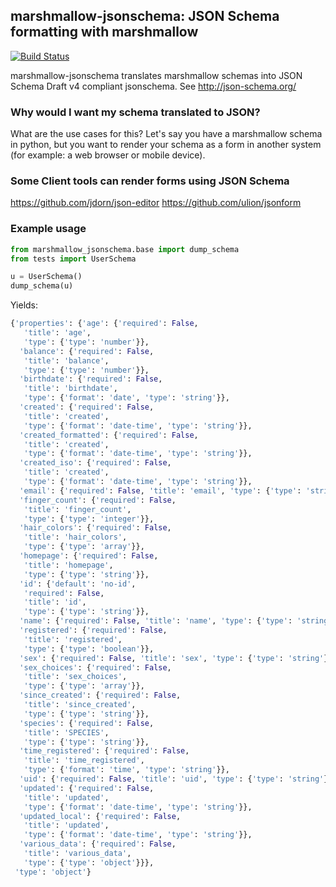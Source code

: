 ## marshmallow-jsonschema: JSON Schema formatting with marshmallow

[![Build Status](https://travis-ci.org/fuhrysteve/marshmallow-jsonschema.svg?branch=master)](https://travis-ci.org/fuhrysteve/marshmallow-jsonschema)

 marshmallow-jsonschema translates marshmallow schemas into
 JSON Schema Draft v4 compliant jsonschema. See http://json-schema.org/

### Why would I want my schema translated to JSON?

What are the use cases for this? Let's say you have a
marshmallow schema in python, but you want to render your
schema as a form in another system (for example: a web browser
or mobile device).

### Some Client tools can render forms using JSON Schema

https://github.com/jdorn/json-editor
https://github.com/ulion/jsonform


### Example usage

```python
from marshmallow_jsonschema.base import dump_schema
from tests import UserSchema

u = UserSchema()
dump_schema(u)
```
Yields:
```python
{'properties': {'age': {'required': False,
   'title': 'age',
   'type': {'type': 'number'}},
  'balance': {'required': False,
   'title': 'balance',
   'type': {'type': 'number'}},
  'birthdate': {'required': False,
   'title': 'birthdate',
   'type': {'format': 'date', 'type': 'string'}},
  'created': {'required': False,
   'title': 'created',
   'type': {'format': 'date-time', 'type': 'string'}},
  'created_formatted': {'required': False,
   'title': 'created',
   'type': {'format': 'date-time', 'type': 'string'}},
  'created_iso': {'required': False,
   'title': 'created',
   'type': {'format': 'date-time', 'type': 'string'}},
  'email': {'required': False, 'title': 'email', 'type': {'type': 'string'}},
  'finger_count': {'required': False,
   'title': 'finger_count',
   'type': {'type': 'integer'}},
  'hair_colors': {'required': False,
   'title': 'hair_colors',
   'type': {'type': 'array'}},
  'homepage': {'required': False,
   'title': 'homepage',
   'type': {'type': 'string'}},
  'id': {'default': 'no-id',
   'required': False,
   'title': 'id',
   'type': {'type': 'string'}},
  'name': {'required': False, 'title': 'name', 'type': {'type': 'string'}},
  'registered': {'required': False,
   'title': 'registered',
   'type': {'type': 'boolean'}},
  'sex': {'required': False, 'title': 'sex', 'type': {'type': 'string'}},
  'sex_choices': {'required': False,
   'title': 'sex_choices',
   'type': {'type': 'array'}},
  'since_created': {'required': False,
   'title': 'since_created',
   'type': {'type': 'string'}},
  'species': {'required': False,
   'title': 'SPECIES',
   'type': {'type': 'string'}},
  'time_registered': {'required': False,
   'title': 'time_registered',
   'type': {'format': 'time', 'type': 'string'}},
  'uid': {'required': False, 'title': 'uid', 'type': {'type': 'string'}},
  'updated': {'required': False,
   'title': 'updated',
   'type': {'format': 'date-time', 'type': 'string'}},
  'updated_local': {'required': False,
   'title': 'updated',
   'type': {'format': 'date-time', 'type': 'string'}},
  'various_data': {'required': False,
   'title': 'various_data',
   'type': {'type': 'object'}}},
 'type': 'object'}
```
